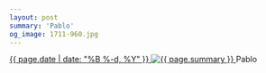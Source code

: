 ```yaml
---
layout: post
summary: 'Pablo'
og_image: 1711-960.jpg
---
```


<p>
 <time>
  <a href="/1711">
   {{ page.date | date: "%B %-d, %Y" }}
  </a>
 </time>
 <a href="/1711">
  <img alt="{{ page.summary }}" data-taken="11/30/2022" sizes="(min-width: 700px) 50vw, calc(100vw - 2rem)" src="{{ site.assets_url }}/1711-480.jpg" srcset="{{ site.assets_url }}/1711-240.jpg 240w, {{ site.assets_url }}/1711-480.jpg 480w, {{ site.assets_url }}/1711-720.jpg 720w, {{ site.assets_url }}/1711-960.jpg 960w"/>
 </a>
 <span>
  Pablo
 </span>
</p>
